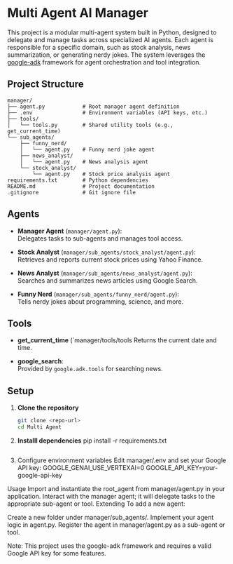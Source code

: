# Multi Agent AI Manager

This project is a modular multi-agent system built in Python, designed to delegate and manage tasks across specialized AI agents. Each agent is responsible for a specific domain, such as stock analysis, news summarization, or generating nerdy jokes. The system leverages the [google-adk](https://pypi.org/project/google-adk/) framework for agent orchestration and tool integration.

## Project Structure

```
manager/
├── agent.py            # Root manager agent definition
├── .env                # Environment variables (API keys, etc.)
├── tools/
│   └── tools.py        # Shared utility tools (e.g., get_current_time)
└── sub_agents/
    ├── funny_nerd/
    │   └── agent.py    # Funny nerd joke agent
    ├── news_analyst/
    │   └── agent.py    # News analysis agent
    └── stock_analyst/
        └── agent.py    # Stock price analysis agent
requirements.txt        # Python dependencies
README.md               # Project documentation
.gitignore              # Git ignore file
```

## Agents

- **Manager Agent** (`manager/agent.py`):  
  Delegates tasks to sub-agents and manages tool access.

- **Stock Analyst** (`manager/sub_agents/stock_analyst/agent.py`):  
  Retrieves and reports current stock prices using Yahoo Finance.

- **News Analyst** (`manager/sub_agents/news_analyst/agent.py`):  
  Searches and summarizes news articles using Google Search.

- **Funny Nerd** (`manager/sub_agents/funny_nerd/agent.py`):  
  Tells nerdy jokes about programming, science, and more.

## Tools

- **get_current_time** (`manager/tools/tools
  Returns the current date and time.

- **google_search**:  
  Provided by `google.adk.tools` for searching news.

## Setup

1. **Clone the repository**  
   ```sh
   git clone <repo-url>
   cd Multi Agent

2. **Installl dependencies**
   pip install -r requirements.txt
   ```sh

3. Configure environment variables
Edit manager/.env and set your Google API key:
GOOGLE_GENAI_USE_VERTEXAI=0
GOOGLE_API_KEY=your-google-api-key

Usage
Import and instantiate the root_agent from manager/agent.py in your application.
Interact with the manager agent; it will delegate tasks to the appropriate sub-agent or tool.
Extending
To add a new agent:

Create a new folder under manager/sub_agents/.
Implement your agent logic in agent.py.
Register the agent in manager/agent.py as a sub-agent or tool.

Note: This project uses the google-adk framework and requires a valid Google API key for some features.